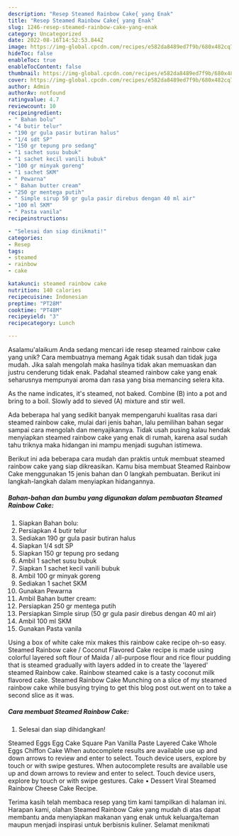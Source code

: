 ```yaml
---
description: "Resep Steamed Rainbow Cake{ yang Enak"
title: "Resep Steamed Rainbow Cake{ yang Enak"
slug: 1246-resep-steamed-rainbow-cake-yang-enak
category: Uncategorized
date: 2022-08-16T14:52:53.844Z
image: https://img-global.cpcdn.com/recipes/e582da8489ed7f9b/680x482cq70/steamed-rainbow-cake-foto-resep-utama.jpg
hideToc: false
enableToc: true
enableTocContent: false
thumbnail: https://img-global.cpcdn.com/recipes/e582da8489ed7f9b/680x482cq70/steamed-rainbow-cake-foto-resep-utama.jpg
cover: https://img-global.cpcdn.com/recipes/e582da8489ed7f9b/680x482cq70/steamed-rainbow-cake-foto-resep-utama.jpg
author: Admin
authorAv: notfound
ratingvalue: 4.7
reviewcount: 10
recipeingredient:
- " Bahan bolu"
- "4 butir telur"
- "190 gr gula pasir butiran halus"
- "1/4 sdt SP"
- "150 gr tepung pro sedang"
- "1 sachet susu bubuk"
- "1 sachet kecil vanili bubuk"
- "100 gr minyak goreng"
- "1 sachet SKM"
- " Pewarna"
- " Bahan butter cream"
- "250 gr mentega putih"
- " Simple sirup 50 gr gula pasir direbus dengan 40 ml air"
- "100 ml SKM"
- " Pasta vanila"
recipeinstructions:

- "Selesai dan siap dinikmati!"
categories:
- Resep
tags:
- steamed
- rainbow
- cake

katakunci: steamed rainbow cake 
nutrition: 140 calories
recipecuisine: Indonesian
preptime: "PT28M"
cooktime: "PT48M"
recipeyield: "3"
recipecategory: Lunch

---
```



Asalamu'alaikum Anda sedang mencari ide resep steamed rainbow cake yang unik? Cara membuatnya memang Agak tidak susah dan tidak juga mudah. Jika salah mengolah maka hasilnya tidak akan memuaskan dan justru cenderung tidak enak. Padahal steamed rainbow cake yang enak seharusnya mempunyai aroma dan rasa yang bisa memancing selera kita.


As the name indicates, it&#39;s steamed, not baked. Combine (B) into a pot and bring to a boil. Slowly add to sieved (A) mixture and stir well.

Ada beberapa hal yang sedikit banyak mempengaruhi kualitas rasa dari steamed rainbow cake, mulai dari jenis bahan, lalu pemilihan bahan segar sampai cara mengolah dan menyajikannya. Tidak usah pusing kalau hendak menyiapkan steamed rainbow cake yang enak di rumah, karena asal sudah tahu triknya maka hidangan ini mampu menjadi suguhan istimewa.


Berikut ini ada beberapa cara mudah dan praktis untuk membuat steamed rainbow cake yang siap dikreasikan. Kamu bisa membuat Steamed Rainbow Cake menggunakan 15 jenis bahan dan 0 langkah pembuatan. Berikut ini langkah-langkah dalam menyiapkan hidangannya.

<!--inarticleads1-->

##### Bahan-bahan dan bumbu yang digunakan dalam pembuatan Steamed Rainbow Cake:

1. Siapkan  Bahan bolu:
1. Persiapkan 4 butir telur
1. Sediakan 190 gr gula pasir butiran halus
1. Siapkan 1/4 sdt SP
1. Siapkan 150 gr tepung pro sedang
1. Ambil 1 sachet susu bubuk
1. Siapkan 1 sachet kecil vanili bubuk
1. Ambil 100 gr minyak goreng
1. Sediakan 1 sachet SKM
1. Gunakan  Pewarna
1. Ambil  Bahan butter cream:
1. Persiapkan 250 gr mentega putih
1. Persiapkan  Simple sirup (50 gr gula pasir direbus dengan 40 ml air)
1. Ambil 100 ml SKM
1. Gunakan  Pasta vanila


Using a box of white cake mix makes this rainbow cake recipe oh-so easy. Steamed Rainbow cake / Coconut Flavored Cake recipe is made using colorful layered soft flour of Maida / all-purpose flour and rice flour pudding that is steamed gradually with layers added in to create the &#39;layered&#39; steamed Rainbow cake. Rainbow steamed cake is a tasty coconut milk flavored cake. Steamed Rainbow Cake Munching on a slice of my steamed rainbow cake while busying trying to get this blog post out.went on to take a second slice as it was. 

<!--inarticleads2-->

##### Cara membuat Steamed Rainbow Cake:


1. Selesai dan siap dihidangkan!

Steamed Eggs Egg Cake Square Pan Vanilla Paste Layered Cake Whole Eggs Chiffon Cake When autocomplete results are available use up and down arrows to review and enter to select. Touch device users, explore by touch or with swipe gestures. When autocomplete results are available use up and down arrows to review and enter to select. Touch device users, explore by touch or with swipe gestures. Cake • Dessert Viral Steamed Rainbow Cheese Cake Recipe. 

Terima kasih telah membaca resep yang tim kami tampilkan di halaman ini. Harapan kami, olahan Steamed Rainbow Cake yang mudah di atas dapat membantu anda menyiapkan makanan yang enak untuk keluarga/teman maupun menjadi inspirasi untuk berbisnis kuliner. Selamat menikmati

